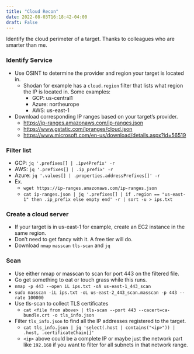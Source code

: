 ```yaml
---
title: "Cloud Recon"
date: 2022-08-03T16:18:42-04:00
draft: False
---
```


Identify the cloud perimeter of a target. Thanks to colleagues who are smarter than me.

### Identify Service

- Use OSINT to determine the provider and region your target is located in.
    - Shodan for example has a `cloud.region` filter that lists what region the IP is located in. Some examples:
        - GCP: us-central1
        - Azure: northeurope
        - AWS: us-east-1
- Download corresponding IP ranges based on your target’s provider.
    - https://ip-ranges.amazonaws.com/ip-ranges.json
    - https://www.gstatic.com/ipranges/cloud.json
    - https://www.microsoft.com/en-us/download/details.aspx?id=56519

### Filter list

- GCP: `jq '.prefixes[] | .ipv4Prefix' -r`
- AWS: `jq '.prefixes[] | .ip_prefix' -r`
- Azure: `jq '.values[] | .properties.addressPrefixes[]' -r`
- Ex.
    - `wget https://ip-ranges.amazonaws.com/ip-ranges.json`
    - `cat ip-ranges.json | jq '.prefixes[] | if .region == "us-east-1" then .ip_prefix else empty end' -r | sort -u > ips.txt`

### Create a cloud server

- If your target is in us-east-1 for example, create an EC2 instance in the same region.
- Don’t need to get fancy with it. A free tier will do.
- Download `nmap` `masscan` `tls-scan` and `jq`

### Scan

- Use either nmap or masscan to scan for port 443 on the filtered file.
- Go get something to eat or touch grass while this runs.
- `nmap -p 443 --open iL ips.txt -oA us-east-1_443_scan`
- `sudo masscan -iL ips.txt -oL us-east-2_443_scan.masscan -p 443 --rate 100000`
- Use tls-scan to collect TLS certificates
    - `cat <file from above> | tls-scan --port 443 --cacert=ca-bundle.crt -o tls_info.json`
- Filter `tls_info.json` to find all the IP addresses registered to the target.
    - `cat tls_info.json | jq 'select(.host | contains("<ip>")) | .host, .certificateChain[]'`
    - `<ip>` above could be a complete IP or maybe just the network part like `192.168` if you want to filter for all subnets in that network range.